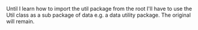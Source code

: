 Until I learn how to import the util package from the root I'll have to use the Util class as a sub package of data e.g. a data utility 
package. The original will remain.
